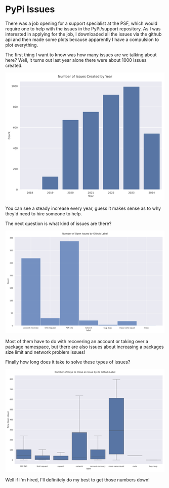 # PyPi Issues

There was a job opening for a support specialist at the PSF, which would require one to help with the issues in the PyPi/support repository. As I was interested in applying for the job, I downloaded all the issues via the github api and then made some plots because apparently I have a compulsion to plot everything.

The first thing I want to know was how many issues are we talking about here? Well, it turns out last year alone there were about 1000 issues created.

![Issues](created_by_year.svg)

You can see a steady increase every year, guess it makes sense as to why they'd need to hire someone to help.

The next question is what kind of issues are there?


![Issues](number_open_issues.svg)

Most of them have to do with recovering an account or taking over a package namespace, but there are also issues about increasing a packages size limit and network problem issues!

Finally how long does it take to solve these types of issues?


![Issues](time_open.svg)


Well if I'm hired, I'll definitely do my best to get those numbers down!
